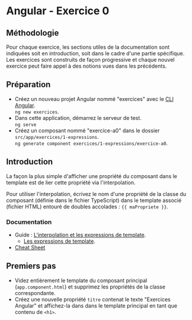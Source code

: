 # Angular - Exercice 0


## Méthodologie
Pour chaque exercice, les sections utiles de la documentation sont indiquées soit en introduction, soit dans le cadre d'une partie spécifique. Les exercices sont construits de façon progressive et chaque nouvel exercice peut faire appel à des notions vues dans les précédents.


## Préparation
- Créez un nouveau projet Angular nommé "exercices" avec le [CLI Angular](https://angular.io/cli).<br>
`ng new exercices`.
- Dans cette application, démarrez le serveur de test.<br>
`ng serve`
- Créez un composant nommé "exercice-a0" dans le dossier `src/app/exercices/1-expressions`.<br>
`ng generate component exercices/1-expressions/exercice-a0`.


## Introduction
La façon la plus simple d'afficher une propriété du composant dans le template est de lier cette propriété via l'interpolation.

Pour utiliser l'interpolation, écrivez le nom d'une propriété de la classe du composant (définie dans le fichier TypeScript) dans le template associé (fichier HTML) entouré de doubles accolades : `{{ maPropriete }}`.

### Documentation
- Guide : [L'interpolation et les expressions de template](https://angular.io/guide/template-syntax).
  - [Les expressions de template](https://angular.io/guide/template-syntax#template-expressions).
- [Cheat Sheet](https://angular.io/guide/cheatsheet)


## Premiers pas
- Videz entièrement le template du composant principal (`app.component.html`) et supprimez les propriétés de la classe correspondante.
- Créez une nouvelle propriété `titre` contenat le texte "Exercices Angular" et affichez-la dans dans le template principal en tant que contenu de `<h1>`.
